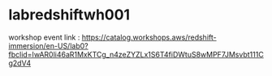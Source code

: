 # labredshiftwh001
workshop event
link : https://catalog.workshops.aws/redshift-immersion/en-US/lab0?fbclid=IwAR0li46aR1MxKTCg_n4zeZYZLx1S6T4fiDWtuS8wMPF7JMsvbt111Cg2dV4
